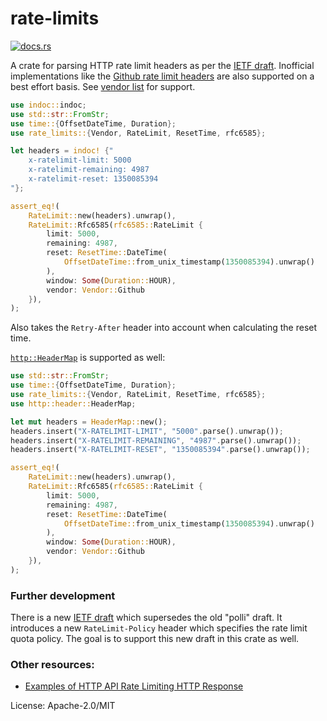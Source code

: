 # rate-limits

[![docs.rs](https://docs.rs/rate-limits/badge.svg)](https://docs.rs/rate-limits)

A crate for parsing HTTP rate limit headers as per the [IETF draft][draft].
Inofficial implementations like the [Github rate limit headers][github] are
also supported on a best effort basis. See [vendor list] for support.

```rust
use indoc::indoc;
use std::str::FromStr;
use time::{OffsetDateTime, Duration};
use rate_limits::{Vendor, RateLimit, ResetTime, rfc6585};

let headers = indoc! {"
    x-ratelimit-limit: 5000
    x-ratelimit-remaining: 4987
    x-ratelimit-reset: 1350085394
"};

assert_eq!(
    RateLimit::new(headers).unwrap(),
    RateLimit::Rfc6585(rfc6585::RateLimit {
        limit: 5000,
        remaining: 4987,
        reset: ResetTime::DateTime(
            OffsetDateTime::from_unix_timestamp(1350085394).unwrap()
        ),
        window: Some(Duration::HOUR),
        vendor: Vendor::Github
    }),
);
```

Also takes the `Retry-After` header into account when calculating the reset
time.

[`http::HeaderMap`][headermap] is supported as well:

```rust
use std::str::FromStr;
use time::{OffsetDateTime, Duration};
use rate_limits::{Vendor, RateLimit, ResetTime, rfc6585};
use http::header::HeaderMap;

let mut headers = HeaderMap::new();
headers.insert("X-RATELIMIT-LIMIT", "5000".parse().unwrap());
headers.insert("X-RATELIMIT-REMAINING", "4987".parse().unwrap());
headers.insert("X-RATELIMIT-RESET", "1350085394".parse().unwrap());

assert_eq!(
    RateLimit::new(headers).unwrap(),
    RateLimit::Rfc6585(rfc6585::RateLimit {
        limit: 5000,
        remaining: 4987,
        reset: ResetTime::DateTime(
            OffsetDateTime::from_unix_timestamp(1350085394).unwrap()
        ),
        window: Some(Duration::HOUR),
        vendor: Vendor::Github
    }),
);
```

### Further development

There is a new [IETF draft][draft_new] which supersedes the old "polli" draft.
It introduces a new `RateLimit-Policy` header which specifies the rate limit
quota policy. The goal is to support this new draft in this crate as well.

### Other resources:

- [Examples of HTTP API Rate Limiting HTTP Response][stackoverflow]

[draft]: https://datatracker.ietf.org/doc/html/draft-polli-ratelimit-headers-00
[draft_new]: https://datatracker.ietf.org/doc/draft-ietf-httpapi-ratelimit-headers/
[headers]: https://stackoverflow.com/a/16022625/270334
[github]: https://docs.github.com/en/rest/overview/resources-in-the-rest-api
[vendor list]: https://docs.rs/rate-limits/latest/rate_limits/enum.Vendor.html
[stackoverflow]: https://stackoverflow.com/questions/16022624/examples-of-http-api-rate-limiting-http-response-headers
[headermap]: https://docs.rs/http/latest/http/header/struct.HeaderMap.html

License: Apache-2.0/MIT
